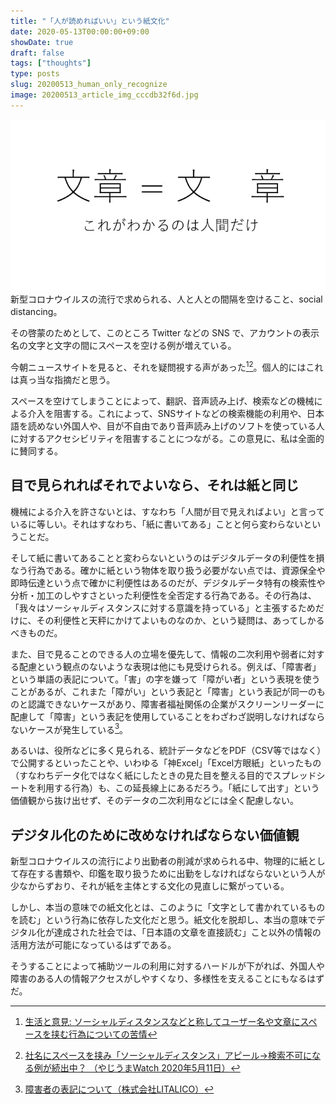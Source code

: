 ```yaml
---
title: "「人が読めればいい」という紙文化"
date: 2020-05-13T00:00:00+09:00
showDate: true
draft: false
tags: ["thoughts"]
type: posts
slug: 20200513_human_only_recognize
image: 20200513_article_img_cccdb32f6d.jpg
---
```

![Cover Image](./20200513_article_img_cccdb32f6d.jpg)
新型コロナウイルスの流行で求められる、人と人との間隔を空けること、social distancing。

その啓蒙のためとして、このところ Twitter などの SNS で、アカウントの表示名の文字と文字の間にスペースを空ける例が増えている。

今朝ニュースサイトを見ると、それを疑問視する声があった[^1][^2]。個人的にはこれは真っ当な指摘だと思う。

スペースを空けてしまうことによって、翻訳、音声読み上げ、検索などの機械による介入を阻害する。これによって、SNSサイトなどの検索機能の利用や、日本語を読めない外国人や、目が不自由であり音声読み上げのソフトを使っている人に対するアクセシビリティを阻害することにつながる。この意見に、私は全面的に賛同する。

## 目で見られればそれでよいなら、それは紙と同じ

機械による介入を許さないとは、すなわち「人間が目で見えればよい」と言っているに等しい。それはすなわち、「紙に書いてある」ことと何ら変わらないということだ。

そして紙に書いてあることと変わらないというのはデジタルデータの利便性を損なう行為である。確かに紙という物体を取り扱う必要がない点では、資源保全や即時伝達という点で確かに利便性はあるのだが、デジタルデータ特有の検索性や分析・加工のしやすさといった利便性を全否定する行為である。その行為は、「我々はソーシャルディスタンスに対する意識を持っている」と主張するためだけに、その利便性と天秤にかけてよいものなのか、という疑問は、あってしかるべきものだ。

また、目で見ることのできる人の立場を優先して、情報の二次利用や弱者に対する配慮という観点のないような表現は他にも見受けられる。例えば、「障害者」という単語の表記について。「害」の字を嫌って「障がい者」という表現を使うことがあるが、これまた「障がい」という表記と「障害」という表記が同一のものと認識できないケースがあり、障害者福祉関係の企業がスクリーンリーダーに配慮して「障害」という表記を使用していることをわざわざ説明しなければならないケースが発生している[^3]。

あるいは、役所などに多く見られる、統計データなどをPDF（CSV等ではなく）で公開するといったことや、いわゆる「神Excel」「Excel方眼紙」といったもの（すなわちデータ化ではなく紙にしたときの見た目を整える目的でスプレッドシートを利用する行為）も、この延長線上にあるだろう。「紙にして出す」という価値観から抜け出せず、そのデータの二次利用などには全く配慮しない。

## デジタル化のために改めなければならない価値観

新型コロナウイルスの流行により出勤者の削減が求められる中、物理的に紙として存在する書類や、印鑑を取り扱うために出勤をしなければならないという人が少なからずおり、それが紙を主体とする文化の見直しに繋がっている。

しかし、本当の意味での紙文化とは、このように「文字として書かれているものを読む」という行為に依存した文化だと思う。紙文化を脱却し、本当の意味でデジタル化が達成された社会では、「日本語の文章を直接読む」こと以外の情報の活用方法が可能になっているはずである。

そうすることによって補助ツールの利用に対するハードルが下がれば、外国人や障害のある人の情報アクセスがしやすくなり、多様性を支えることにもなるはずだ。

[^1]: [生活と意見: ソーシャルディスタンスなどと称してユーザー名や文章にスペースを挟む行為についての苦情](https://gist.github.com/mala/08fdbc680d84bb1b2305688282f26cea)
[^2]: [社名にスペースを挟み「ソーシャルディスタンス」アピール→検索不可になる例が続出中？ （やじうまWatch 2020年5月11日）](https://internet.watch.impress.co.jp/docs/yajiuma/1251552.html)
[^3]: [障害者の表記について（株式会社LITALICO）](https://litalico.co.jp/aboutsite/)